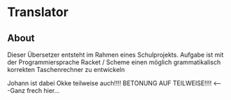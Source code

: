 # Translator

## About
Dieser Übersetzer entsteht im Rahmen eines Schulprojekts. 
Aufgabe ist mit der Programmiersprache Racket / Scheme einen möglich grammatikalisch korrekten Taschenrechner zu entwickeln

Johann ist dabei Okke teilweise auch!!!! BETONUNG AUF TEILWEISE!!!! <---Ganz frech hier...
